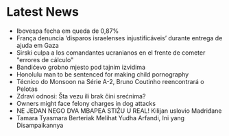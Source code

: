 # Latest News
-  Ibovespa fecha em queda de 0,87%
-  França denuncia ‘disparos israelenses injustificáveis’ durante entrega de ajuda em Gaza
-  Sirski culpa a los comandantes ucranianos en el frente de cometer "errores de cálculo"
-  Bandićevo grobno mjesto pod tajnim izvidima
-  Honolulu man to be sentenced for making child pornography
-  Técnico do Monsoon na Série A-2, Bruno Coutinho reencontrará o Pelotas
-  Zdravi odnosi: Šta vezu ili brak čini srećnima?
-  Owners might face felony charges in dog attacks
-  NE JEDAN NEGO DVA MBAPEA STIŽU U REAL! Kilijan uslovio Madriđane
-  Tamara Tyasmara Berteriak Melihat Yudha Arfandi, Ini yang Disampaikannya
